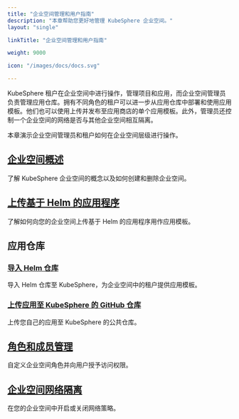 ```yaml
---
title: "企业空间管理和用户指南"
description: "本章帮助您更好地管理 KubeSphere 企业空间。"
layout: "single"

linkTitle: "企业空间管理和用户指南"

weight: 9000

icon: "/images/docs/docs.svg"

---
```


KubeSphere 租户在企业空间中进行操作，管理项目和应用，而企业空间管理员负责管理应用仓库。拥有不同角色的租户可以进一步从应用仓库中部署和使用应用模板。他们也可以使用上传并发布至应用商店的单个应用模板。此外，管理员还控制一个企业空间的网络是否与其他企业空间相互隔离。

本章演示企业空间管理员和租户如何在企业空间层级进行操作。

## [企业空间概述](../workspace-administration/what-is-workspace/)

了解 KubeSphere 企业空间的概念以及如何创建和删除企业空间。

## [上传基于 Helm 的应用程序](../workspace-administration/upload-helm-based-application/)

了解如何向您的企业空间上传基于 Helm 的应用程序用作应用模板。

## 应用仓库

### [导入 Helm 仓库](../workspace-administration/app-repository/import-helm-repository/)

导入 Helm 仓库至 KubeSphere，为企业空间中的租户提供应用模板。 

### [上传应用至 KubeSphere 的 GitHub 仓库](../workspace-administration/app-repository/upload-app-to-public-repository/)

上传您自己的应用至 KubeSphere 的公共仓库。

## [角色和成员管理](../workspace-administration/role-and-member-management/)

自定义企业空间角色并向用户授予访问权限。

## [企业空间网络隔离](../workspace-administration/workspace-network-isolation/)

在您的企业空间中开启或关闭网络策略。
